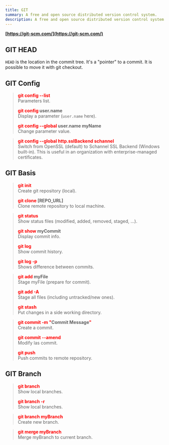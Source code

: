 ```yaml
---
title: GIT
summary: A free and open source distributed version control system.
description: A free and open source distributed version control system.
---
```


**[https://git-scm.com/](https://git-scm.com/)**

## GIT HEAD

`HEAD` is the location in the commit tree. It's a "pointer" to a commit. It is possible to move it with git checkout.

## GIT Config


 > 
 > **<font color=red>git config --list</font>**</br>
 > Parameters list.
 > 
 > **<font color=red>git config</font> user.name**</br>
 > Display a parameter (`user.name` here).
 > 
 > **<font color=red>git config --global</font> user.name myName**</br>
 > Change parameter value.

 > 
 > **<font color=red>git config --global http.sslBackend schannel</font>**</br>
 > Switch from OpenSSL (default) to Schannel SSL Backend (Windows built-in). This is useful in an organization with enterprise-managed certificates.

## GIT Basis


 > 
 > **<font color=red>git init</font>**</br>
 > Create git repository (local).
 > 
 > **<font color=red>git clone</font> \[REPO_URL\]**</br>
 > Clone remote repository to local machine.

 > 
 > **<font color=red>git status</font>**</br>
 > Show status files (modified, added, removed, staged, ...).
 > 
 > **<font color=red>git show</font> myCommit**</br>
 > Display commit info.
 > 
 > **<font color=red>git log</font>**</br>
 > Show commit history.
 > 
 > **<font color=red>git log -p</font>**</br>
 > Shows difference between commits.

 > 
 > **<font color=red>git add</font> myFile**</br>
 > Stage myFile (prepare for commit).
 > 
 > **<font color=red>git add -A</font>**</br>
 > Stage all files (including untracked/new ones).
 > 
 > **<font color=red>git stash</font>**</br>
 > Put changes in a side working directory.

 > 
 > **<font color=red>git commit -m "</font>Commit Message<font color=red>"</font>**</br>
 > Create a commit.
 > 
 > **<font color=red>git commit --amend</font>**</br>
 > Modify las commit.
 > 
 > **<font color=red>git push</font>**</br>
 > Push commits to remote repository.

## GIT Branch


 > 
 > **<font color=red>git branch</font>**</br>
 > Show local branches.
 > 
 > **<font color=red>git branch -r</font>**</br>
 > Show local branches.

 > 
 > **<font color=red>git branch myBranch</font>**</br>
 > Create new branch.

 > 
 > **<font color=red>git merge myBranch</font>**</br>
 > Merge myBranch to current branch.

